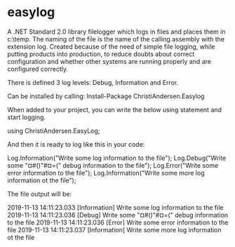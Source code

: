 # easylog
A .NET Standard 2.0 library filelogger which logs in files and places them in c:\temp. The naming of the file is the name of the calling assembly with the extension log. Created because of the need of simple file logging, while putting products into production, to reduce doubts about correct configuration and whether other systems are running properly and are configured correctly.

There is defined 3 log levels: Debug, Information and Error.

Can be installed by calling:
Install-Package ChristiAndersen.Easylog

When added to your project, you can write the below using statement and start logging.

using ChristiAndersen.EasyLog;

And then it is ready to log like this in your code:

  Log.Information("Write some log information to the file");
  Log.Debug("Write some "¤#()"#¤=(" debug information to the file");
  Log.Error("Write some error information to the file");
  Log.Information("Write some more log information ot the file");
  
The file output will be:

  2019-11-13 14:11:23.033 [Information] Write some log information to the file
  2019-11-13 14:11:23.036 [Debug] Write some "¤#()"#¤=(" debug information to the file
  2019-11-13 14:11:23.036 [Error] Write some error information to the file
  2019-11-13 14:11:23.037 [Information] Write some more log information ot the file
